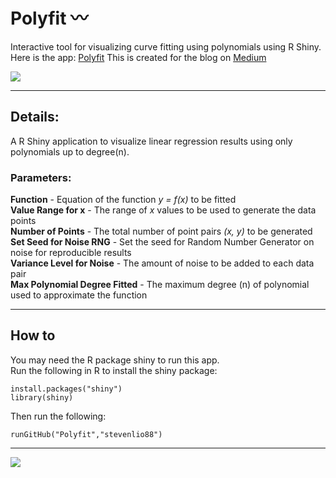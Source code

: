 # Polyfit 〰️

Interactive tool for visualizing curve fitting using polynomials using R Shiny.  
Here is the app: [Polyfit](https://stevenlio.shinyapps.io/polyfit/)
This is created for the blog on [Medium](https://medium.com/analytics-vidhya/polynomial-regression-%EF%B8%8F-e0e20bfbe9d5)

![](https://miro.medium.com/v2/resize:fit:720/format:webp/1*Ody0Ez0-VYDRF6eomVYJeg.gif)

---
## Details:

A R Shiny application to visualize linear regression results using only polynomials up to degree(n).

### Parameters: 
**Function** - Equation of the function *y = f(x)* to be fitted  
**Value Range for x** - The range of *x* values to be used to generate the data points  
**Number of Points** - The total number of point pairs *(x, y)* to be generated  
**Set Seed for Noise RNG** - Set the seed for Random Number Generator on noise for reproducible results  
**Variance Level for Noise** - The amount of noise to be added to each data pair  
**Max Polynomial Degree Fitted** - The maximum degree (n) of polynomial used to approximate the function  

---
## How to
You may need the R package shiny to run this app.  
Run the following in R to install the shiny package:  

```
install.packages("shiny")  
library(shiny)  
```
Then run the following: 
```
runGitHub("Polyfit","stevenlio88")
```
---

![](https://komarev.com/ghpvc/?username=stevenlio88&color=grey)

